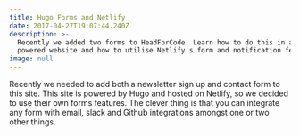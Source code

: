 ```yaml
---
title: Hugo Forms and Netlify
date: 2017-04-27T19:07:44.240Z
description: >-
  Recently we added two forms to HeadForCode. Learn how to do this in a Hugo
  powered website and how to utilise Netlify's form and notification features.
image: null
---
```


Recently we needed to add both a newsletter sign up and contact form to this site. This site is powered by Hugo and hosted on Netlify, so we decided to use their own forms features. The clever thing is that you can integrate any form with email, slack and Github integrations amongst one or two other things.